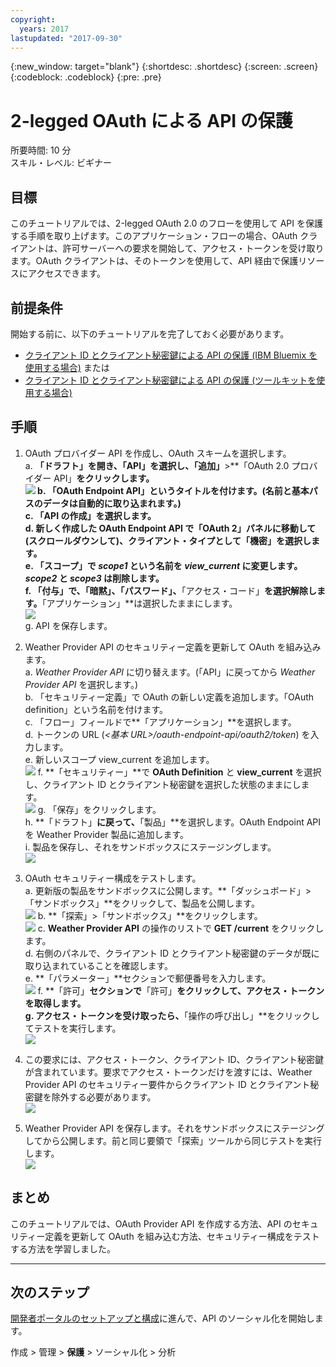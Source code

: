 ```yaml
---
copyright:
  years: 2017
lastupdated: "2017-09-30"
---
```


{:new_window: target="blank"}
{:shortdesc: .shortdesc}
{:screen: .screen}
{:codeblock: .codeblock}
{:pre: .pre}

# 2-legged OAuth による API の保護

所要時間: 10 分  
スキル・レベル: ビギナー

## 目標

このチュートリアルでは、2-legged OAuth 2.0 のフローを使用して API を保護する手順を取り上げます。このアプリケーション・フローの場合、OAuth クライアントは、許可サーバーへの要求を開始して、アクセス・トークンを受け取ります。OAuth クライアントは、そのトークンを使用して、API 経由で保護リソースにアクセスできます。

## 前提条件

開始する前に、以下のチュートリアルを完了しておく必要があります。  
- [クライアント ID とクライアント秘密鍵による API の保護 (IBM Bluemix を使用する場合)](tut_secure_id_secret_bm.html)
または
- [クライアント ID とクライアント秘密鍵による API の保護 (ツールキットを使用する場合)](tut_secure_id_secret_tk.html)

## 手順

1. OAuth プロバイダー API を作成し、OAuth スキームを選択します。  
	a. **「ドラフト」**を開き、**「API」**を選択し、**「追加」**>**「OAuth 2.0 プロバイダー API」**をクリックします。  
    ![](images/oauth_provider_1.png)
	b. 「OAuth Endpoint API」というタイトルを付けます。(名前と基本パスのデータは自動的に取り込まれます。)  
	c. **「API の作成」**を選択します。  
	d. 新しく作成した OAuth Endpoint API で**「OAuth 2」**パネルに移動して (スクロールダウンして)、クライアント・タイプとして「機密」を選択します。  
	e. 「スコープ」で _scope1_ という名前を _view_current_ に変更します。_scope2_ と _scope3_ は削除します。  
	f. **「付与」**で、**「暗黙」**、**「パスワード」**、**「アクセス・コード」**を選択解除します。**「アプリケーション」**は選択したままにします。  
	![](images/oauth_provider_2.png)  
	g. API を保存します。  

2. Weather Provider API のセキュリティー定義を更新して OAuth を組み込みます。  
	a. _Weather Provider API_ に切り替えます。(「API」に戻ってから _Weather Provider API_ を選択します。)  
	b. 「セキュリティー定義」で OAuth の新しい定義を追加します。「OAuth definition」という名前を付けます。  
	c. 「フロー」フィールドで**「アプリケーション」**を選択します。  
	d. トークンの URL (_<基本 URL>/oauth-endpoint-api/oauth2/token_) を入力します。  
	e. 新しいスコープ view_current を追加します。  
	![](images/oauth_security_definition_1.png)
	f. **「セキュリティー」**で **OAuth Definition** と **view_current** を選択し、クライアント ID とクライアント秘密鍵を選択した状態のままにします。  
	![](images/oauth_security_definition_2.png)
	g. 「保存」をクリックします。  
	h. **「ドラフト」**に戻って、**「製品」**を選択します。OAuth Endpoint API を Weather Provider 製品に追加します。  
	i. 製品を保存し、それをサンドボックスにステージングします。  
	![](images/oauth_security_definition_3a.png)

3. OAuth セキュリティー構成をテストします。  
	a. 更新版の製品をサンドボックスに公開します。**「ダッシュボード」>「サンドボックス」**をクリックして、製品を公開します。  
	  ![](images/test_oauth_1.png)
	b. **「探索」>「サンドボックス」**をクリックします。  
      ![](images/test_oauth_2.png)
	c. **Weather Provider API** の操作のリストで **GET /current** をクリックします。  
	d. 右側のパネルで、クライアント ID とクライアント秘密鍵のデータが既に取り込まれていることを確認します。  
	e. **「パラメーター」**セクションで郵便番号を入力します。  
      ![](images/test_oauth_3.png)
	f. **「許可」**セクションで**「許可」**をクリックして、アクセス・トークンを取得します。  
	g. アクセス・トークンを受け取ったら、**「操作の呼び出し」**をクリックしてテストを実行します。  
      ![](images/test_oauth_4.png)

4. この要求には、アクセス・トークン、クライアント ID、クライアント秘密鍵が含まれています。要求でアクセス・トークンだけを渡すには、Weather Provider API のセキュリティー要件からクライアント ID とクライアント秘密鍵を除外する必要があります。  
    ![](images/test_oauth_5.png)

5. Weather Provider API を保存します。それをサンドボックスにステージングしてから公開します。前と同じ要領で「探索」ツールから同じテストを実行します。  
    ![](images/test_oauth_6.png)
    
## まとめ
このチュートリアルでは、OAuth Provider API を作成する方法、API のセキュリティー定義を更新して OAuth を組み込む方法、セキュリティー構成をテストする方法を学習しました。

---

## 次のステップ

[開発者ポータルのセットアップと構成](tut_config_dev_portal.html)に進んで、API のソーシャル化を開始します。

作成 > 管理 > **保護** > ソーシャル化 > 分析
